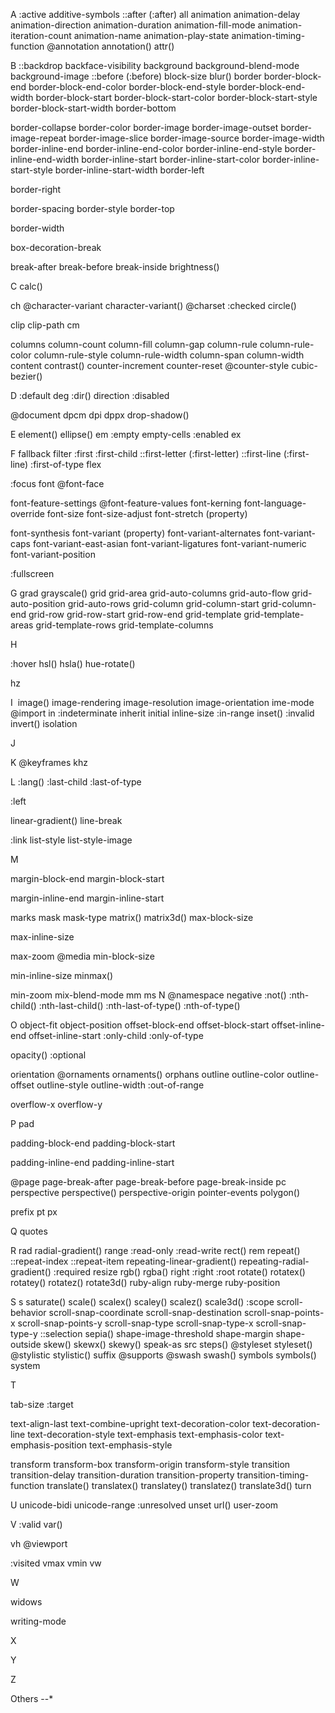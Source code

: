A
:active
additive-symbols
::after (:after)
all
<angle>
animation
animation-delay
animation-direction
animation-duration
animation-fill-mode
animation-iteration-count
animation-name
animation-play-state
animation-timing-function
@annotation
annotation()
attr()

B
::backdrop
backface-visibility
background
background-blend-mode
background-image
<basic-shape>
::before (:before)
<blend-mode>
block-size
blur()
border
border-block-end
border-block-end-color
border-block-end-style
border-block-end-width
border-block-start
border-block-start-color
border-block-start-style
border-block-start-width
border-bottom

border-collapse
border-color
border-image
border-image-outset
border-image-repeat
border-image-slice
border-image-source
border-image-width
border-inline-end
border-inline-end-color
border-inline-end-style
border-inline-end-width
border-inline-start
border-inline-start-color
border-inline-start-style
border-inline-start-width
border-left

border-right

border-spacing
border-style
border-top

border-width

box-decoration-break

break-after
break-before
break-inside
brightness()

C
calc()

ch
@character-variant
character-variant()
@charset
:checked
circle()

clip
clip-path
cm

<color>
columns
column-count
column-fill
column-gap
column-rule
column-rule-color
column-rule-style
column-rule-width
column-span
column-width
content
contrast()
<counter>
counter-increment
counter-reset
@counter-style
cubic-bezier()

<custom-ident>

D
:default
deg
:dir()
direction
:disabled

@document
dpcm
dpi
dppx
drop-shadow()

E
element()
ellipse()
em
:empty
empty-cells
:enabled
ex

F
fallback
filter
:first
:first-child
::first-letter (:first-letter)
::first-line (:first-line)
:first-of-type
flex

:focus
font
@font-face

font-feature-settings
@font-feature-values
font-kerning
font-language-override
font-size
font-size-adjust
font-stretch (property)

font-synthesis
font-variant (property)
font-variant-alternates
font-variant-caps
font-variant-east-asian
font-variant-ligatures
font-variant-numeric
font-variant-position

<frequency>
:fullscreen

G
grad
<gradient>
grayscale()
grid
grid-area
grid-auto-columns
grid-auto-flow
grid-auto-position
grid-auto-rows
grid-column
grid-column-start
grid-column-end
grid-row
grid-row-start
grid-row-end
grid-template
grid-template-areas
grid-template-rows
grid-template-columns

H

:hover
hsl()
hsla()
hue-rotate()

hz

I
<image>
image()
image-rendering
image-resolution
image-orientation
ime-mode
@import
in
:indeterminate
inherit
initial
inline-size
:in-range
inset()
<integer>
:invalid
invert()
isolation

J


K
@keyframes
khz

L
:lang()
:last-child
:last-of-type

:left
<length>

linear-gradient()
line-break

:link
list-style
list-style-image



M

margin-block-end
margin-block-start

margin-inline-end
margin-inline-start

marks
mask
mask-type
matrix()
matrix3d()
max-block-size

max-inline-size

max-zoom
@media
min-block-size

min-inline-size
minmax()

min-zoom
mix-blend-mode
mm
ms
N
@namespace
negative
:not()
:nth-child()
:nth-last-child()
:nth-last-of-type()
:nth-of-type()
<number>

O
object-fit
object-position
offset-block-end
offset-block-start
offset-inline-end
offset-inline-start
:only-child
:only-of-type

opacity()
:optional

orientation
@ornaments
ornaments()
orphans
outline
outline-color
outline-offset
outline-style
outline-width
:out-of-range


overflow-x
overflow-y

P
pad

padding-block-end
padding-block-start

padding-inline-end
padding-inline-start

@page
page-break-after
page-break-before
page-break-inside
pc
<percentage>
perspective
perspective()
perspective-origin
pointer-events
polygon()

<position>
prefix
pt
px

Q
quotes

R
rad
radial-gradient()
range
<ratio>
:read-only
:read-write
rect()
rem
repeat()
::repeat-index
::repeat-item
repeating-linear-gradient()
repeating-radial-gradient()
:required
resize
<resolution>
rgb()
rgba()
right
:right
:root
rotate()
rotatex()
rotatey()
rotatez()
rotate3d()
ruby-align
ruby-merge
ruby-position

S
s
saturate()
scale()
scalex()
scaley()
scalez()
scale3d()
:scope
scroll-behavior
scroll-snap-coordinate
scroll-snap-destination
scroll-snap-points-x
scroll-snap-points-y
scroll-snap-type
scroll-snap-type-x
scroll-snap-type-y
::selection
sepia()
<shape>
shape-image-threshold
shape-margin
shape-outside
skew()
skewx()
skewy()
speak-as
src
steps()
<string>
@styleset
styleset()
@stylistic
stylistic()
suffix
@supports
@swash
swash()
symbols
symbols()
system

T

tab-size
:target

text-align-last
text-combine-upright
text-decoration-color
text-decoration-line
text-decoration-style
text-emphasis
text-emphasis-color
text-emphasis-position
text-emphasis-style



<time>
<timing-function>


transform
transform-box
transform-origin
transform-style
transition
transition-delay
transition-duration
transition-property
transition-timing-function
translate()
translatex()
translatey()
translatez()
translate3d()
turn

U
unicode-bidi
unicode-range
:unresolved
unset
<uri>
url()
user-zoom

V
:valid
var()

vh
@viewport

:visited
vmax
vmin
vw

W

widows


writing-mode

X

Y

Z


Others
--*

